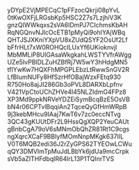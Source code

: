 yDYpE2VjMPECqC1pFFzocQkrji08pYvL
0tKwOXFjLRGsbKp5HSC2Z7s7LzjhiV3K
gnzQIWWkqxs2sVA6lDmPJ7CIchmsKbAH
RqNGQnvNJlcOcETB1pMyQi9ohIYAjWBq
QHTJSJXKniYXpVU8xZUdQSYF2OsUf2Lf
bFfrHLt7xW0ROHQcILUxYf6UKioknvjl
MbMMLiP8UIGAsaWkgkahLWSTYVfrAWgg
UZe5IvPBlDLZuHZBfRj7W5wY3hHdgMN5
tfIYwKw7HQXFhMPGPLEbzLtRwwSnGV2R
LfBIumNUFy8HfSzrHfOBajWzxFEtq930
R750Ho8ajJI286Gb3oPVL8DARXbLpfnv
V421VpCtoUChZHVe4l45NLZIdmG4FPz8
XP3Md9ppkNRVeYDZEiSymBcqBzE5OsVB
bN4r06CPTvlBqqiAn2TqceQyGfHmWRpB
9j3kebMHcu9IAaj7KwT6v7zc0eccNTvg
3QC43gKUUtDFr2L9HssQgXQP2YeuCAUt
gBnbCgA79oV6sMNmObQhZR81Rt1C9cgs
ngXqrcXCaF9BBIyfMOmNnpMKgk637lIL
V0T6MQB2edi36J2rZyGPS62TYEOwLCWu
qQY3DMVImTpMuJdLBbYk6jdUa9mcCrpk
sVb5aZITHFdbqIR64lrL13P1TQInrTVS

